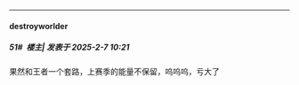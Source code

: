 ﻿
*****

####  destroyworlder  
##### 51#         楼主| 发表于 2025-2-7 10:21

果然和王者一个套路，上赛季的能量不保留，呜呜呜，亏大了

